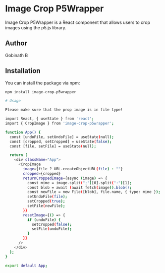 # Image Crop P5Wrapper

Image Crop P5Wrapper is a React component that allows users to crop images using the p5.js library.

## Author

Gobinath B

## Installation

You can install the package via npm:

```bash
npm install image-crop-p5wrapper

# Usage

Please make sure that the prop image is in file type!

import React, { useState } from 'react';
import { CropImage } from 'image-crop-p5wrapper';

function App() {
  const [undoFile, setUndoFile] = useState(null);
  const [cropped, setCropped] = useState(false);
  const [file, setFile] = useState(null);

  return (
    <div className="App">
      <CropImage
        image={file ? URL.createObjectURL(file) : ""}
        cropped={cropped}
        returnCroppedImage={async (image) => {
          const mime = image.split(";")[0].split(":")[1];
          const blob = await (await fetch(image)).blob();
          const newFile = new File([blob], file.name, { type: mime });
          setUndoFile(file);
          setCropped(true);
          setFile(newFile);
        }}
        resetImage={() => {
          if (undoFile) {
            setCropped(false);
            setFile(undoFile);
          }
        }}
      />
    </div>
  );
}

export default App;
